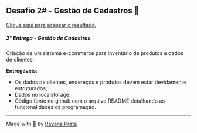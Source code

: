 ## Desafio 2# - Gestão de Cadastros 🛒

[Clique aqui para acessar o resultado.](https://shopray.netlify.app/)

##### 2° Entrega - Gestão de Cadastros

Criação de um sistema e-commerce para inventário de produtos e dados de clientes:

**Entregáveis**:

- Os dados de clientes, endereços e produtos devem estar devidamente estruturados;
- Dados no localstorage;
- Código fonte no github com o arquivo README detalhando as funcionalidades da programação.

---

Made with 🤍 by [Rayana Prata](https://www.linkedin.com/in/rayanaprata/)
